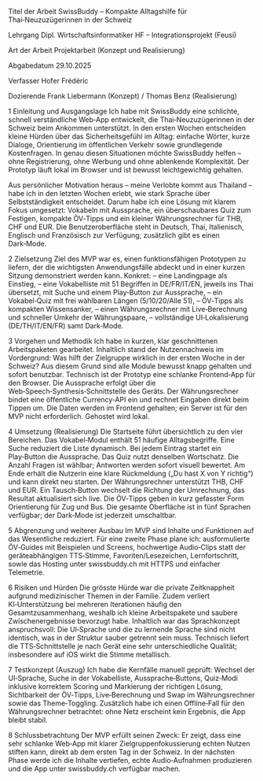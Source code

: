 Titel der Arbeit
SwissBuddy – Kompakte Alltagshilfe für Thai‑Neuzuzügerinnen in der Schweiz

Lehrgang
Dipl. Wirtschaftsinformatiker HF – Integrationsprojekt (Feusi)

Art der Arbeit
Projektarbeit (Konzept und Realisierung)

Abgabedatum
29.10.2025

Verfasser
Hofer Frédéric

Dozierende
Frank Liebermann (Konzept) / Thomas Benz (Realisierung)

1 Einleitung und Ausgangslage
Ich habe mit SwissBuddy eine schlichte, schnell verständliche Web‑App entwickelt, die
Thai‑Neuzuzügerinnen in der Schweiz beim Ankommen unterstützt. In den ersten Wochen
entscheiden kleine Hürden über das Sicherheitsgefühl im Alltag: einfache Wörter, kurze
Dialoge, Orientierung im öffentlichen Verkehr sowie grundlegende Kostenfragen. In genau diesen
Situationen möchte SwissBuddy helfen – ohne Registrierung, ohne Werbung und ohne ablenkende
Komplexität. Der Prototyp läuft lokal im Browser und ist bewusst leichtgewichtig gehalten.

Aus persönlicher Motivation heraus – meine Verlobte kommt aus Thailand – habe ich in den
letzten Wochen erlebt, wie stark Sprache über Selbstständigkeit entscheidet. Darum habe ich
eine Lösung mit klarem Fokus umgesetzt: Vokabeln mit Aussprache, ein überschaubares Quiz
zum Festigen, kompakte ÖV‑Tipps und ein kleiner Währungsrechner für THB, CHF und EUR.
Die Benutzeroberfläche steht in Deutsch, Thai, Italienisch, Englisch und Französisch zur
Verfügung; zusätzlich gibt es einen Dark‑Mode.

2 Zielsetzung
Ziel des MVP war es, einen funktionsfähigen Prototypen zu liefern, der die wichtigsten
Anwendungsfälle abdeckt und in einer kurzen Sitzung demonstriert werden kann. Konkret:
– eine Landingpage als Einstieg,
– eine Vokabelliste mit 51 Begriffen in DE/FR/IT/EN, jeweils ins Thai übersetzt, mit Suche
und einem Play‑Button zur Aussprache,
– ein Vokabel‑Quiz mit frei wählbaren Längen (5/10/20/Alle 51),
– ÖV‑Tipps als kompakten Wissensanker,
– einen Währungsrechner mit Live‑Berechnung und schneller Umkehr der Währungspaare,
– vollständige UI‑Lokalisierung (DE/TH/IT/EN/FR) samt Dark‑Mode.

3 Vorgehen und Methodik
Ich habe in kurzen, klar geschnittenen Arbeitspaketen gearbeitet. Inhaltlich stand der
Nutzennachweis im Vordergrund: Was hilft der Zielgruppe wirklich in der ersten Woche in der
Schweiz? Aus diesem Grund sind alle Module bewusst knapp gehalten und sofort benutzbar.
Technisch ist der Prototyp eine schlanke Frontend‑App für den Browser. Die Aussprache erfolgt
über die Web‑Speech‑Synthesis‑Schnittstelle des Geräts. Der Währungsrechner bindet eine
öffentliche Currency‑API ein und rechnet Eingaben direkt beim Tippen um. Die Daten werden im
Frontend gehalten; ein Server ist für den MVP nicht erforderlich. Gehostet wird lokal.

4 Umsetzung (Realisierung)
Die Startseite führt übersichtlich zu den vier Bereichen. Das Vokabel‑Modul enthält 51 häufige
Alltagsbegriffe. Eine Suche reduziert die Liste dynamisch. Bei jedem Eintrag startet ein
Play‑Button die Aussprache. Das Quiz nutzt denselben Wortschatz. Die Anzahl Fragen ist
wählbar; Antworten werden sofort visuell bewertet. Am Ende erhält die Nutzerin eine klare
Rückmeldung („Du hast X von Y richtig“) und kann direkt neu starten. Der Währungsrechner
unterstützt THB, CHF und EUR. Ein Tausch‑Button wechselt die Richtung der Umrechnung, das
Resultat aktualisiert sich live. Die ÖV‑Tipps geben in kurz gefasster Form Orientierung für Zug
und Bus. Die gesamte Oberfläche ist in fünf Sprachen verfügbar; der Dark‑Mode ist jederzeit
umschaltbar.

5 Abgrenzung und weiterer Ausbau
Im MVP sind Inhalte und Funktionen auf das Wesentliche reduziert. Für eine zweite Phase plane
ich: ausformulierte ÖV‑Guides mit Beispielen und Screens, hochwertige Audio‑Clips statt der
geräteabhängigen TTS‑Stimme, Favoriten/Lesezeichen, Lernfortschritt, sowie das Hosting unter
swissbuddy.ch mit HTTPS und einfacher Telemetrie.

6 Risiken und Hürden
Die grösste Hürde war die private Zeitknappheit aufgrund medizinischer Themen in der Familie.
Zudem verliert KI‑Unterstützung bei mehreren Iterationen häufig den Gesamtzusammenhang,
weshalb ich kleine Arbeitspakete und saubere Zwischenergebnisse bevorzugt habe. Inhaltlich war
das Sprachkonzept anspruchsvoll: Die UI‑Sprache und die zu lernende Sprache sind nicht identisch,
was in der Struktur sauber getrennt sein muss. Technisch liefert die TTS‑Schnittstelle je nach
Gerät eine sehr unterschiedliche Qualität; insbesondere auf iOS wirkt die Stimme metallisch.

7 Testkonzept (Auszug)
Ich habe die Kernfälle manuell geprüft: Wechsel der UI‑Sprache, Suche in der Vokabelliste,
Aussprache‑Buttons, Quiz‑Modi inklusive korrektem Scoring und Markierung der richtigen
Lösung, Sichtbarkeit der ÖV‑Tipps, Live‑Berechnung und Swap im Währungsrechner sowie das
Theme‑Toggling. Zusätzlich habe ich einen Offline‑Fall für den Währungsrechner betrachtet:
ohne Netz erscheint kein Ergebnis, die App bleibt stabil.

8 Schlussbetrachtung
Der MVP erfüllt seinen Zweck: Er zeigt, dass eine sehr schlanke Web‑App mit klarer
Zielgruppenfokussierung echten Nutzen stiften kann, direkt ab dem ersten Tag in der Schweiz.
In der nächsten Phase werde ich die Inhalte vertiefen, echte Audio‑Aufnahmen produzieren und
die App unter swissbuddy.ch verfügbar machen.
